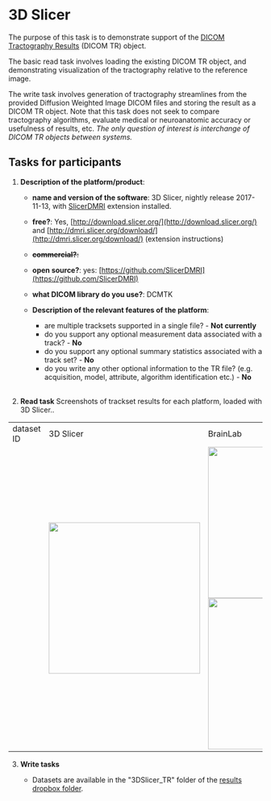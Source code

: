 # 3D Slicer

The purpose of this task is to demonstrate support of the [DICOM Tractography Results](ftp://medical.nema.org/medical/dicom/final/sup181_ft_TractographyResultsStorage.pdf) \(DICOM TR\) object.

The basic read task involves loading the existing DICOM TR object, and demonstrating visualization of the tractography relative to the reference image.

The write task involves generation of tractography streamlines from the provided Diffusion Weighted Image DICOM files and storing the result as a DICOM TR object. Note that this task does not seek to compare tractography algorithms, evaluate medical or neuroanatomic accuracy or usefulness of results, etc. _The only question of interest is interchange of DICOM TR objects between systems._

## Tasks for participants

1. **Description of the platform/product**:

   * **name and version of the software**: 3D Slicer, nightly release 2017-11-13, with [SlicerDMRI](http://dmri.slicer.org/download/) extension installed.
   * **free?**: Yes, [http://download.slicer.org/](http://download.slicer.org/) and [http://dmri.slicer.org/download/](http://dmri.slicer.org/download/) \(extension instructions\)
   * ~~**commercial?**:~~
   * **open source?**: yes: [https://github.com/SlicerDMRI](https://github.com/SlicerDMRI)
   * **what DICOM library do you use?**: DCMTK

   * **Description of the relevant features of the platform**:

     * are multiple tracksets supported in a single file? - **Not currently**
     * do you support any optional measurement data associated with a track? - **No**
     * do you support any optional summary statistics associated with a track set? - **No**
     * do you write any other optional information to the TR file? \(e.g. acquisition, model, attribute, algorithm identification etc.\) - **No**
<br><br>
2. **Read task** Screenshots of trackset results for each platform, loaded with 3D Slicer..


<table> 
<tr>
  <td width="20%">dataset ID</td>
  <td>3D Slicer</td>
  <td>BrainLab</td>
</tr>

<tr>
  <td><!-- placeholder --></td>

  <td>
    <img src="https://github.com/ihnorton/rsna2016-qirr-dicom4qi/raw/changes/20/results/tr/3dslicer/3DSlicer_dataset1_screenshot.png" width="300">
     
   </td>
   
   <td>
   <img src="https://github.com/ihnorton/rsna2016-qirr-dicom4qi/raw/changes/20/results/tr/3dslicer/BrainLab_dataset1_screenshot-1.png" width="300">
   <img src="https://github.com/ihnorton/rsna2016-qirr-dicom4qi/raw/changes/20/results/tr/3dslicer/BrainLab_dataset1_screenshot-2.png" width="300">
   </td>

</tr>
</table>

   
3. **Write tasks**

   * Datasets are available in the "3DSlicer_TR" folder of the [results dropbox folder](https://www.dropbox.com/sh/gmy2nt1mlfk1k2w/AADIdfcLUUZ8ViAh7i6x0aana?dl=0).



